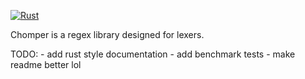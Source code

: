 [![Rust](https://github.com/nilandasd/Chomper/actions/workflows/rust.yml/badge.svg)](https://github.com/nilandasd/Chomper/actions/workflows/rust.yml)

Chomper is a regex library designed for lexers.

TODO:
    - add rust style documentation
    - add benchmark tests
    - make readme better lol
